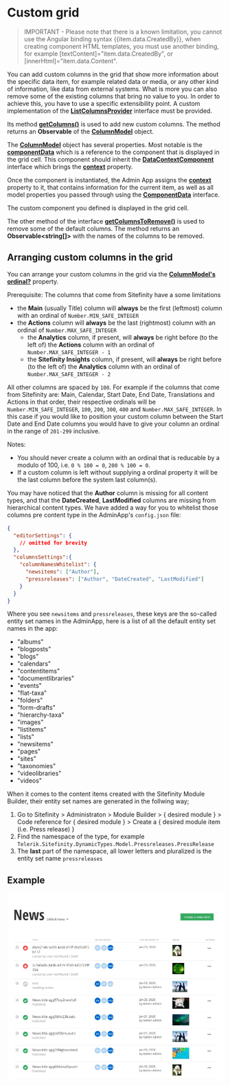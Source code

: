 # Custom grid

> IMPORTANT - Please note that there is a known limitation, you cannot use the Angular binding syntax {{item.data.CreatedBy}}, when creating component HTML templates, you must use another binding, for example [textContent]="item.data.CreatedBy", or [innerHtml]="item.data.Content".

You can add custom columns in the grid that show more information about the specific data item, for example related data or media, or any other kind of information, like data from external systems. What is more you can also remove some of the existing columns that bring no value to you. In order to achieve this, you have to use a specific extensibility point. A custom implementation of the [**ListColumnsProvider**](http://admin-app-extensions-docs.sitefinity.site/interfaces/listcolumnsprovider.html) interface must be provided. 

Its method [**getColumns()**](http://admin-app-extensions-docs.sitefinity.site/interfaces/listcolumnsprovider.html#getcolumns) is used to add new custom columns. The method returns an **Observable** of the [**ColumnModel**](http://admin-app-extensions-docs.sitefinity.site/interfaces/columnmodel.html) object. 

The [**ColumnModel**](http://admin-app-extensions-docs.sitefinity.site/interfaces/columnmodel.html) object has several properties. Most notable is the [**componentData**](http://admin-app-extensions-docs.sitefinity.site/interfaces/columnmodel.html#componentdata) which is a reference to the component that is displayed in the grid cell. This component should inherit the [**DataContextComponent**](http://admin-app-extensions-docs.sitefinity.site/interfaces/datacontextcomponent.html) interface which brings the [**context**](http://admin-app-extensions-docs.sitefinity.site/interfaces/datacontextcomponent.html#context) property.

Once the component is instantiated, the Admin App assigns the [**context**](http://admin-app-extensions-docs.sitefinity.site/interfaces/datacontextcomponent.html#context) property to it, that contains information for the current item, as well as all model properties you passed through using the [**ComponentData**](http://admin-app-extensions-docs.sitefinity.site/interfaces/componentdata.html#properties) interface. 

The custom component you defined is displayed in the grid cell.

The other method of the interface [**getColumnsToRemove()**](http://admin-app-extensions-docs.sitefinity.site/interfaces/listcolumnsprovider.html#getcolumnstoremove) is used to remove some of the default columns. The method returns an **Observable<string[]>** with the names of the columns to be removed.

## Arranging custom columns in the grid

You can arrange your custom columns in the grid via the [**ColumnModel's**](http://admin-app-extensions-docs.sitefinity.site/interfaces/columnmodel.html) [**ordinal?**](http://admin-app-extensions-docs.sitefinity.site/interfaces/columnmodel.html#ordinal) property. 

Prerequisite: The columns that come from Sitefinity have a some limitations
- the **Main** (usually Title) column will **always** be the first (leftmost) column with an ordinal of `Number.MIN_SAFE_INTEGER` 
- the **Actions** column will **always** be the last (rightmost) column with an ordinal of `Number.MAX_SAFE_INTEGER`
    - the **Analytics** column, if present, will **always** be right before (to the left of) the **Actions** column with an ordinal of `Number.MAX_SAFE_INTEGER - 1`
    - the **Sitefinity Insights** column, if present, will **always** be right before (to the left of) the **Analytics** column with an ordinal of `Number.MAX_SAFE_INTEGER - 2`

All other columns are spaced by `100`. For example if the columns that come from Sitefinity are: Main, Calendar, Start Date, End Date, Translations and Actions in that order, their respective ordinals will be `Number.MIN_SAFE_INTEGER`, `100`, `200`, `300`, `400` and `Number.MAX_SAFE_INTEGER`. In this case if you would like to position your custom column between the Start Date and End Date columns you would have to give your column an ordinal in the range of `201-299` inclusive.

Notes:
- You should never create a column with an ordinal that is reducable by a modulo of 100, i.e. `0 % 100 = 0`, `200 % 100 = 0`.
- If a custom column is left without supplying a ordinal property it will be the last column before the system last column(s).

You may have noticed that the **Author** column is missing for all content types, and that the **DateCreated**, **LastModified** columns are missing from hierarchical content types. We have added a way for you to whitelist those columns pre content type in the AdminApp's `config.json` file:

```json
{
  "editorSettings": { 
    // omitted for brevity
  },
  "columnsSettings":{
    "columnNamesWhitelist": {
      "newsitems": ["Author"],
      "pressreleases": ["Author", "DateCreated", "LastModified"]
    }
  }
}
```

Where you see `newsitems` and `pressreleases`, these keys are the so-called entity set names in the AdminApp, here is a list of all the default entity set names in the app:

 * "albums" 
 * "blogposts"
 * "blogs"
 * "calendars"
 * "contentitems"
 * "documentlibraries"
 * "events"
 * "flat-taxa"
 * "folders"
 * "form-drafts"
 * "hierarchy-taxa"
 * "images"
 * "listitems"
 * "lists"
 * "newsitems"
 * "pages"
 * "sites"
 * "taxonomies"
 * "videolibraries"
 * "videos"

 When it comes to the content items created with the Sitefinity Module Builder, their entity set names are generated in the follwing way;
1. Go to Sitefinity > Administraton > Module Builder > { desired module } > Code reference for { desired module } > Create a { desired module item (i.e. Press release) }
2. Find the namespace of the type, for example `Telerik.Sitefinity.DynamicTypes.Model.Pressreleases.PressRelease`
3. The **last** part of the namespace, all lower letters and pluralized is the entity set name `pressreleases`


## Example

![Image column](./../../assets/image-column.JPG)